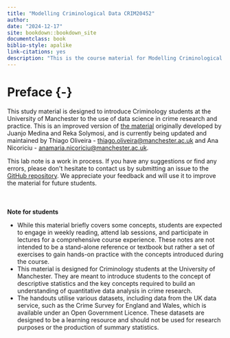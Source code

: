 ```yaml
--- 
title: "Modelling Criminological Data CRIM20452"
author: 
date: "2024-12-17"
site: bookdown::bookdown_site
documentclass: book
biblio-style: apalike
link-citations: yes
description: "This is the course material for Modelling Criminological Data CRIM20452."
---
```


# Preface {-}

This study material is designed to introduce Criminology students at the University of Manchester to the use of data science in crime research and practice. This is an improved version of [the material](https://jjmedinaariza.github.io/modelling_book/) originally developed by Juanjo Medina and Reka Solymosi, and is currently being updated and maintained by Thiago Oliveira - thiago.oliveira@manchester.ac.uk and Ana Nicoriciu - anamaria.nicoriciu@manchester.ac.uk.

This lab note is a work in process. If you have any suggestions or find any errors, please don't hesitate to contact us by submitting an issue to the [GitHub repository](https://github.com/uom-resquant/modelling_book). We appreciate your feedback and will use it to improve the material for future students.

<div style="margin-top: 50px;"></div>

**Note for students**<br>
* While this material briefly covers some concepts, students are expected to engage in weekly reading,  attend lab sessions, and participate in lectures for a comprehensive course experience. These notes are not intended to be a stand-alone reference or textbook but rather a set of exercises to gain hands-on practice with the concepts introduced during the course. <br>
* This material is designed for Criminology students at the University of Manchester. They are meant to introduce students to the concept of descriptive statistics and the key concepts required to build an understanding of quantitative data analysis in crime research. <br>
* The handouts utilise various datasets, including data from the UK data service, such as the Crime Survey for England and Wales, which is available under an Open Government Licence. These datasets are designed to be a learning resource and should not be used for research purposes or the production of summary statistics. 
